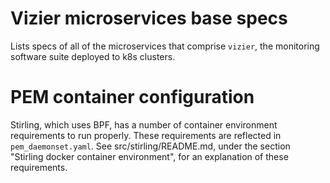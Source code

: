 # Vizier microservices base specs

Lists specs of all of the microservices that comprise `vizier`, the monitoring software suite
deployed to k8s clusters.

# PEM container configuration

Stirling, which uses BPF, has a number of container environment requirements to run properly.
These requirements are reflected in `pem_daemonset.yaml`.
See src/stirling/README.md, under the section "Stirling docker container environment",
for an explanation of these requirements.
